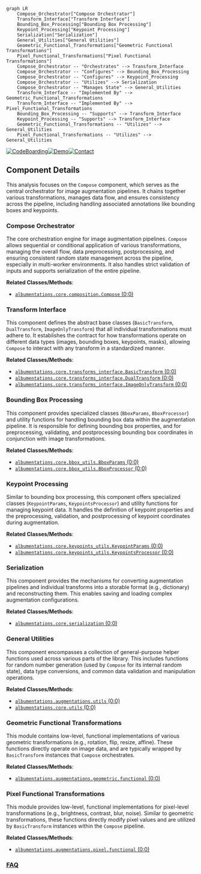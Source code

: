 ```mermaid
graph LR
    Compose_Orchestrator["Compose Orchestrator"]
    Transform_Interface["Transform Interface"]
    Bounding_Box_Processing["Bounding Box Processing"]
    Keypoint_Processing["Keypoint Processing"]
    Serialization["Serialization"]
    General_Utilities["General Utilities"]
    Geometric_Functional_Transformations["Geometric Functional Transformations"]
    Pixel_Functional_Transformations["Pixel Functional Transformations"]
    Compose_Orchestrator -- "Orchestrates" --> Transform_Interface
    Compose_Orchestrator -- "Configures" --> Bounding_Box_Processing
    Compose_Orchestrator -- "Configures" --> Keypoint_Processing
    Compose_Orchestrator -- "Utilizes" --> Serialization
    Compose_Orchestrator -- "Manages State" --> General_Utilities
    Transform_Interface -- "Implemented By" --> Geometric_Functional_Transformations
    Transform_Interface -- "Implemented By" --> Pixel_Functional_Transformations
    Bounding_Box_Processing -- "Supports" --> Transform_Interface
    Keypoint_Processing -- "Supports" --> Transform_Interface
    Geometric_Functional_Transformations -- "Utilizes" --> General_Utilities
    Pixel_Functional_Transformations -- "Utilizes" --> General_Utilities
```
[![CodeBoarding](https://img.shields.io/badge/Generated%20by-CodeBoarding-9cf?style=flat-square)](https://github.com/CodeBoarding/GeneratedOnBoardings)[![Demo](https://img.shields.io/badge/Try%20our-Demo-blue?style=flat-square)](https://www.codeboarding.org/demo)[![Contact](https://img.shields.io/badge/Contact%20us%20-%20contact@codeboarding.org-lightgrey?style=flat-square)](mailto:contact@codeboarding.org)

## Component Details

This analysis focuses on the `Compose` component, which serves as the central orchestrator for image augmentation pipelines. It chains together various transformations, manages data flow, and ensures consistency across the pipeline, including handling associated annotations like bounding boxes and keypoints.

### Compose Orchestrator
The core orchestration engine for image augmentation pipelines. `Compose` allows sequential or conditional application of various transformations, managing the overall flow, data preprocessing, postprocessing, and ensuring consistent random state management across the pipeline, especially in multi-worker environments. It also handles strict validation of inputs and supports serialization of the entire pipeline.


**Related Classes/Methods**:

- <a href="https://github.com/albumentations-team/albumentations/blob/master/albumentations/core/composition.py#L0-L0" target="_blank" rel="noopener noreferrer">`albumentations.core.composition.Compose` (0:0)</a>


### Transform Interface
This component defines the abstract base classes (`BasicTransform`, `DualTransform`, `ImageOnlyTransform`) that all individual transformations must adhere to. It establishes the contract for how transformations operate on different data types (images, bounding boxes, keypoints, masks), allowing `Compose` to interact with any transform in a standardized manner.


**Related Classes/Methods**:

- <a href="https://github.com/albumentations-team/albumentations/blob/master/albumentations/core/transforms_interface.py#L0-L0" target="_blank" rel="noopener noreferrer">`albumentations.core.transforms_interface.BasicTransform` (0:0)</a>
- <a href="https://github.com/albumentations-team/albumentations/blob/master/albumentations/core/transforms_interface.py#L0-L0" target="_blank" rel="noopener noreferrer">`albumentations.core.transforms_interface.DualTransform` (0:0)</a>
- <a href="https://github.com/albumentations-team/albumentations/blob/master/albumentations/core/transforms_interface.py#L0-L0" target="_blank" rel="noopener noreferrer">`albumentations.core.transforms_interface.ImageOnlyTransform` (0:0)</a>


### Bounding Box Processing
This component provides specialized classes (`BboxParams`, `BboxProcessor`) and utility functions for handling bounding box data within the augmentation pipeline. It is responsible for defining bounding box properties, and for preprocessing, validating, and postprocessing bounding box coordinates in conjunction with image transformations.


**Related Classes/Methods**:

- <a href="https://github.com/albumentations-team/albumentations/blob/master/albumentations/core/bbox_utils.py#L0-L0" target="_blank" rel="noopener noreferrer">`albumentations.core.bbox_utils.BboxParams` (0:0)</a>
- <a href="https://github.com/albumentations-team/albumentations/blob/master/albumentations/core/bbox_utils.py#L0-L0" target="_blank" rel="noopener noreferrer">`albumentations.core.bbox_utils.BboxProcessor` (0:0)</a>


### Keypoint Processing
Similar to bounding box processing, this component offers specialized classes (`KeypointParams`, `KeypointsProcessor`) and utility functions for managing keypoint data. It handles the definition of keypoint properties and the preprocessing, validation, and postprocessing of keypoint coordinates during augmentation.


**Related Classes/Methods**:

- <a href="https://github.com/albumentations-team/albumentations/blob/master/albumentations/core/keypoints_utils.py#L0-L0" target="_blank" rel="noopener noreferrer">`albumentations.core.keypoints_utils.KeypointParams` (0:0)</a>
- <a href="https://github.com/albumentations-team/albumentations/blob/master/albumentations/core/keypoints_utils.py#L0-L0" target="_blank" rel="noopener noreferrer">`albumentations.core.keypoints_utils.KeypointsProcessor` (0:0)</a>


### Serialization
This component provides the mechanisms for converting augmentation pipelines and individual transforms into a storable format (e.g., dictionary) and reconstructing them. This enables saving and loading complex augmentation configurations.


**Related Classes/Methods**:

- <a href="https://github.com/albumentations-team/albumentations/blob/master/albumentations/core/serialization.py#L0-L0" target="_blank" rel="noopener noreferrer">`albumentations.core.serialization` (0:0)</a>


### General Utilities
This component encompasses a collection of general-purpose helper functions used across various parts of the library. This includes functions for random number generation (used by `Compose` for its internal random state), data type conversions, and common data validation and manipulation operations.


**Related Classes/Methods**:

- <a href="https://github.com/albumentations-team/albumentations/blob/master/albumentations/augmentations/utils.py#L0-L0" target="_blank" rel="noopener noreferrer">`albumentations.augmentations.utils` (0:0)</a>
- <a href="https://github.com/albumentations-team/albumentations/blob/master/albumentations/core/utils.py#L0-L0" target="_blank" rel="noopener noreferrer">`albumentations.core.utils` (0:0)</a>


### Geometric Functional Transformations
This module contains low-level, functional implementations of various geometric transformations (e.g., rotation, flip, resize, affine). These functions directly operate on image data, and are typically wrapped by `BasicTransform` instances that `Compose` orchestrates.


**Related Classes/Methods**:

- <a href="https://github.com/albumentations-team/albumentations/blob/master/albumentations/augmentations/geometric/functional.py#L0-L0" target="_blank" rel="noopener noreferrer">`albumentations.augmentations.geometric.functional` (0:0)</a>


### Pixel Functional Transformations
This module provides low-level, functional implementations for pixel-level transformations (e.g., brightness, contrast, blur, noise). Similar to geometric transformations, these functions directly modify pixel values and are utilized by `BasicTransform` instances within the `Compose` pipeline.


**Related Classes/Methods**:

- <a href="https://github.com/albumentations-team/albumentations/blob/master/albumentations/augmentations/pixel/functional.py#L0-L0" target="_blank" rel="noopener noreferrer">`albumentations.augmentations.pixel.functional` (0:0)</a>




### [FAQ](https://github.com/CodeBoarding/GeneratedOnBoardings/tree/main?tab=readme-ov-file#faq)